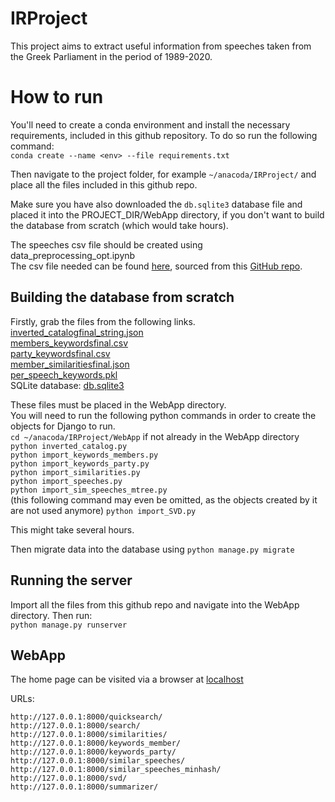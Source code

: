 # IRProject

This project aims to extract useful information from speeches taken from the Greek Parliament in the period of 1989-2020.

# How to run

You'll need to create a conda environment and install the necessary requirements, included in this github repository.
To do so run the following command:  
`conda create --name <env> --file requirements.txt`

Then navigate to the project folder, for example `~/anacoda/IRProject/` and place all the files included in this github repo.

Make sure you have also downloaded the `db.sqlite3` database file and placed it into the PROJECT_DIR/WebApp directory, if you don't want to build the database from scratch (which would take hours).  

The speeches csv file should be created using data_preprocessing_opt.ipynb  
The csv file needed can be found [here](https://zenodo.org/records/4311577/files/Greek_Parliament_Proceedings_1989_2020.zip?download=1), sourced from this [GitHub repo](https://github.com/iMEdD-Lab/Greek_Parliament_Proceedings/tree/master?tab=readme-ov-file).

## Building the database from scratch

Firstly, grab the files from the following links.  
[inverted_catalogfinal_string.json](https://drive.google.com/file/d/1za9X4IN6Wmq9Y8JGGrOymGy0MCnWGT4D/view?usp=drive_link)  
[members_keywordsfinal.csv](https://drive.google.com/file/d/1w0akuQEmv4B78nWVePTCZX8JH_O5PUXD/view?usp=drive_link)  
[party_keywordsfinal.csv](https://drive.google.com/file/d/1hCXb_xMyYW79IGC5pGmNSZ6KivuDoYlg/view?usp=drive_link)  
[member_similaritiesfinal.json](https://drive.google.com/file/d/1fHJaMZLjgpphr4-9qjqfYD3Zy0i1SJhT/view?usp=drive_link)  
[per_speech_keywords.pkl](https://drive.google.com/file/d/1r7pto0PQI2LnQdQqXOn_LQGtIUk7VD46/view?usp=sharing)  
SQLite database: [db.sqlite3](https://drive.google.com/file/d/1kLTZKV3YJu2LKedzii3Qrmao4_oYIDCW/view?usp=sharing)  

These files must be placed in the WebApp directory.  
You will need to run the following python commands in order to create the objects for Django to run.  
`cd ~/anacoda/IRProject/WebApp` if not already in the WebApp directory  
`python inverted_catalog.py`  
`python import_keywords_members.py`  
`python import_keywords_party.py`  
`python import_similarities.py`  
`python import_speeches.py`  
`python import_sim_speeches_mtree.py`  
(this following command may even be omitted, as the objects created by it are not used anymore) `python import_SVD.py`  

This might take several hours.


Then migrate data into the database using 
`python manage.py migrate`

## Running the server

Import all the files from this github repo and navigate into the WebApp directory. 
Then run:  
`python manage.py runserver`

## WebApp

The home page can be visited via a browser at [localhost](http://127.0.0.1:8000/)  

URLs:  
```
http://127.0.0.1:8000/quicksearch/  
http://127.0.0.1:8000/search/  
http://127.0.0.1:8000/similarities/  
http://127.0.0.1:8000/keywords_member/  
http://127.0.0.1:8000/keywords_party/  
http://127.0.0.1:8000/similar_speeches/  
http://127.0.0.1:8000/similar_speeches_minhash/  
http://127.0.0.1:8000/svd/  
http://127.0.0.1:8000/summarizer/  
```